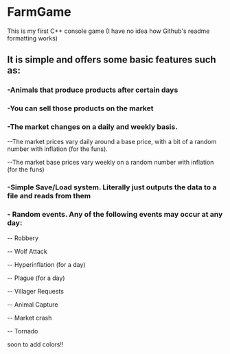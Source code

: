 # FarmGame
This is my first C++ console game (I have no idea how Github's readme formatting works)

## It is simple and offers some basic features such as:

  ### -Animals that produce products after certain days
  
  ### -You can sell those products on the market
  
  ### -The market changes on a daily and weekly basis. 
  
  --The market prices vary daily around a base price, with a bit of a random number with inflation (for the funs).
   
  --The market base prices vary weekly on a random number with inflation (for the funs)

  ### -Simple Save/Load system. Literally just outputs the data to a file and reads from them
  
  ### - Random events. Any of the following events may occur at any day:
  
  -- Robbery

  -- Wolf Attack

  -- Hyperinflation (for a day)

  -- Plague (for a day)

  -- Villager Requests

  -- Animal Capture

  -- Market crash

  -- Tornado
  
  soon to add colors!!
